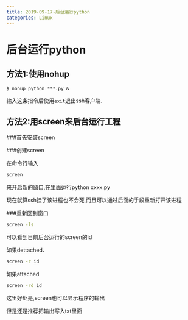 ```yaml
---
title: 2019-09-17-后台运行python
categories: Linux
---
```

# 后台运行python

## 方法1:使用nohup

```
$ nohup python ***.py &
```

输入这条指令后使用`exit`退出ssh客户端. 



## 方法2:用screen来后台运行工程

###首先安装screen

###创建screen

在命令行输入

```bash
screen
```

来开启新的窗口,在里面运行python xxxx.py



现在就算ssh挂了该进程也不会死,而且可以通过后面的手段重新打开该进程



###重新回到窗口

```bash
screen -ls
```
可以看到目前后台运行的screen的id

如果dettached、
```bash
screen -r id
```
如果attached
```bash
screen -rd id
```

这里好处是,screen也可以显示程序的输出

但是还是推荐把输出写入txt里面

